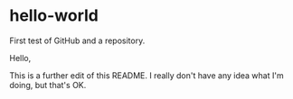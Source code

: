 # hello-world
First test of GitHub and a repository.

Hello,

This is a further edit of this README.  I really don't have any idea what I'm doing, but that's OK.
